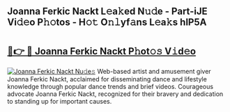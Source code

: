 ## Joanna Ferkic Nackt L𝚎a𝚔ed N𝚞𝚍e - Part-iJE Vi𝚍𝚎o P𝚑𝚘tos - H𝚘𝚝 O𝚗𝚕yf𝚊ns L𝚎a𝚔s hlP5A

# <h2><a href="http://kfbvhr.oniu.top/?m=Joanna+Ferkic+Nackt">🔗👉 🔴 Joanna Ferkic Nackt P𝚑ot𝚘𝚜 V𝚒d𝚎o</a></h2>

[![Joanna Ferkic Nackt Nu𝚍e𝚜](https://i.imgur.com/0qMVB7G.gif)](http://kfbvhr.oniu.top/?m=Joanna+Ferkic+Nackt)
Web-based artist and amusement giver Joanna Ferkic Nackt, acclaimed for disseminating dance and lifestyle knowledge through popular dance trends and brief videos. Courageous advocate Joanna Ferkic Nackt, recognized for their bravery and dedication to standing up for important causes.  
